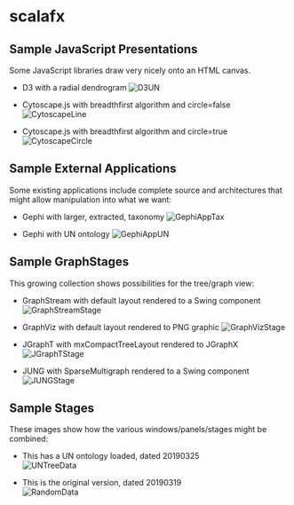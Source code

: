 # scalafx

## Sample JavaScript Presentations

Some JavaScript libraries draw very nicely onto an HTML canvas.

* D3 with a radial dendrogram ![D3UN](/doc/D3UN.png?raw=True")

* Cytoscape.js with breadthfirst algorithm and circle=false ![CytoscapeLine](/doc/CytoscapeBreadthFirstLine.png?raw=True")

* Cytoscape.js with breadthfirst algorithm and circle=true ![CytoscapeCircle](/doc/CytoscapeBreadthFirstCircle.png?raw=True")

## Sample External Applications

Some existing applications include complete source and architectures that might allow manipulation into what we want:

* Gephi with larger, extracted, taxonomy ![GephiAppTax](/doc/taxonomy3.png?raw=True")

* Gephi with UN ontology ![GephiAppUN](/doc/Gephi.png?raw=True")


## Sample GraphStages

This growing collection shows possibilities for the tree/graph view:

* GraphStream with default layout rendered to a Swing component ![GraphStreamStage](/doc/GraphStream.png?raw=True")

* GraphViz with default layout rendered to PNG graphic ![GraphVizStage](/doc/GraphViz.png?raw=True")

* JGraphT with mxCompactTreeLayout rendered to JGraphX ![JGraphTStage](/doc/JGraphT.png?raw=True")

* JUNG with SparseMultigraph rendered to a Swing component ![JUNGStage](/doc/JUNG.png?raw=True")


## Sample Stages

These images show how the various windows/panels/stages might be combined:

* This has a UN ontology loaded, dated 20190325<br>![UNTreeData](/doc/Linnaeus20190325a.PNG?raw=True")

* This is the original version, dated 20190319<br>![RandomData](/doc/Linnaeus20190319.PNG?raw=True")
